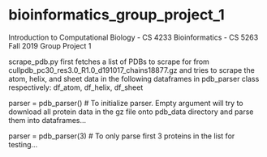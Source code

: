 # bioinformatics_group_project_1
Introduction to Computational Biology - CS 4233 Bioinformatics - CS 5263 Fall 2019 Group Project 1

scrape_pdb.py first fetches a list of PDBs to scrape for from cullpdb_pc30_res3.0_R1.0_d191017_chains18877.gz
and tries to scrape the atom, helix, and sheet data in the following dataframes in pdb_parser class respectively: df_atom, df_helix, df_sheet


parser = pdb_parser() # To initialize parser. Empty argument will try to download all protein data in the gz file onto pdb_data directory and parse them into dataframes...

parser = pdb_parser(3) # To only parse first 3 proteins in the list for testing...
